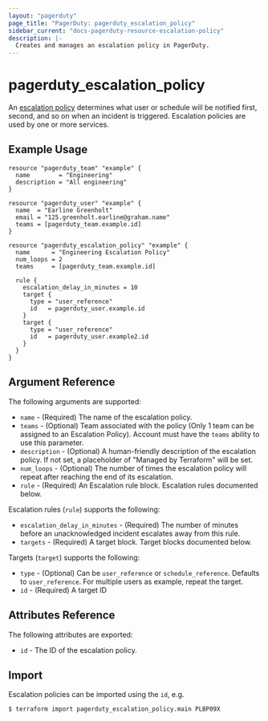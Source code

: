 ```yaml
---
layout: "pagerduty"
page_title: "PagerDuty: pagerduty_escalation_policy"
sidebar_current: "docs-pagerduty-resource-escalation-policy"
description: |-
  Creates and manages an escalation policy in PagerDuty.
---
```


# pagerduty\_escalation_policy

An [escalation policy](https://developer.pagerduty.com/api-reference/b3A6Mjc0ODEyNQ-create-an-escalation-policy) determines what user or schedule will be notified first, second, and so on when an incident is triggered. Escalation policies are used by one or more services.


## Example Usage

```hcl
resource "pagerduty_team" "example" {
  name        = "Engineering"
  description = "All engineering"
}

resource "pagerduty_user" "example" {
  name  = "Earline Greenholt"
  email = "125.greenholt.earline@graham.name"
  teams = [pagerduty_team.example.id]
}

resource "pagerduty_escalation_policy" "example" {
  name      = "Engineering Escalation Policy"
  num_loops = 2
  teams     = [pagerduty_team.example.id]

  rule {
    escalation_delay_in_minutes = 10
    target {
      type = "user_reference"
      id   = pagerduty_user.example.id
    }
    target {
      type = "user_reference"
      id   = pagerduty_user.example2.id
    }
  }
}
```

## Argument Reference

The following arguments are supported:

* `name` - (Required) The name of the escalation policy.
* `teams` - (Optional) Team associated with the policy (Only 1 team can be assigned to an Escalation Policy). Account must have the `teams` ability to use this parameter.
* `description` - (Optional) A human-friendly description of the escalation policy.
  If not set, a placeholder of "Managed by Terraform" will be set.
* `num_loops` - (Optional) The number of times the escalation policy will repeat after reaching the end of its escalation.
* `rule` - (Required) An Escalation rule block. Escalation rules documented below.

Escalation rules (`rule`) supports the following:

  * `escalation_delay_in_minutes` - (Required) The number of minutes before an unacknowledged incident escalates away from this rule.
  * `targets` - (Required) A target block. Target blocks documented below.

Targets (`target`) supports the following:

  * `type` - (Optional) Can be `user_reference` or `schedule_reference`. Defaults to `user_reference`. For multiple users as example, repeat the target.
  * `id` - (Required) A target ID

## Attributes Reference

The following attributes are exported:

  * `id` - The ID of the escalation policy.

## Import

Escalation policies can be imported using the `id`, e.g.

```
$ terraform import pagerduty_escalation_policy.main PLBP09X
```
